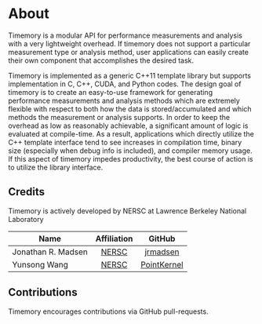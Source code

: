 # About

Timemory is a modular API for performance measurements and analysis with a very lightweight overhead.
If timemory does not support a particular measurement type or analysis method, user applications
can easily create their own component that accomplishes the desired task.

Timemory is implemented as a generic C++11 template library but supports implementation
in C, C++, CUDA, and Python codes.
The design goal of timemory is to create an easy-to-use framework for generating
performance measurements and analysis methods which are extremely flexible
with respect to both how the data is stored/accumulated and which methods the measurement
or analysis supports. In order to keep the overhead as low as reasonably achievable,
a significant amount of logic is evaluated at compile-time. As a result, applications
which directly utilize the C++ template interface tend to see increases in compilation
time, binary size (especially when debug info is included), and compiler memory usage.
If this aspect of timemory impedes productivity, the best course of action is to
utilize the library interface.

## Credits

Timemory is actively developed by NERSC at Lawrence Berkeley National Laboratory

| Name               |                                        Affiliation                                        |                    GitHub                     |
| ------------------ | :---------------------------------------------------------------------------------------: | :-------------------------------------------: |
| Jonathan R. Madsen | [NERSC](https://www.nersc.gov/about/nersc-staff/application-performance/jonathan-madsen/) |    [jrmadsen](https://github.com/jrmadsen)    |
| Yunsong Wang       |       [NERSC](https://www.nersc.gov/about/nersc-staff/nesap-postdocs/yunsong-wang/)       | [PointKernel](https://github.com/PointKernel) |

## Contributions

Timemory encourages contributions via GitHub pull-requests.
